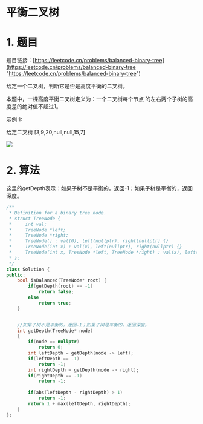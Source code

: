 # 平衡二叉树

# 1. 题目

题目链接：[https://leetcode.cn/problems/balanced-binary-tree](https://leetcode.cn/problems/balanced-binary-tree "https://leetcode.cn/problems/balanced-binary-tree")

给定一个二叉树，判断它是否是高度平衡的二叉树。

本题中，一棵高度平衡二叉树定义为：一个二叉树每个节点 的左右两个子树的高度差的绝对值不超过1。

示例 1:

给定二叉树 \[3,9,20,null,null,15,7]

![](https://code-thinking-1253855093.file.myqcloud.com/pics/2021020315542230.png)

# 2. 算法

这里的getDepth表示：如果子树不是平衡的，返回-1；如果子树是平衡的，返回深度。

```c++
/**
 * Definition for a binary tree node.
 * struct TreeNode {
 *     int val;
 *     TreeNode *left;
 *     TreeNode *right;
 *     TreeNode() : val(0), left(nullptr), right(nullptr) {}
 *     TreeNode(int x) : val(x), left(nullptr), right(nullptr) {}
 *     TreeNode(int x, TreeNode *left, TreeNode *right) : val(x), left(left), right(right) {}
 * };
 */
class Solution {
public:
    bool isBalanced(TreeNode* root) {
        if(getDepth(root) == -1)
            return false;
        else
            return true;
    }


    //如果子树不是平衡的，返回-1；如果子树是平衡的，返回深度。
    int getDepth(TreeNode* node)
    {
        if(node == nullptr)
            return 0;
        int leftDepth = getDepth(node -> left);
        if(leftDepth == -1)
            return -1;
        int rightDepth = getDepth(node -> right);
        if(rightDepth == -1)
            return -1;
        
        if(abs(leftDepth - rightDepth) > 1)
            return -1;
        return 1 + max(leftDepth, rightDepth);
    }
};
```
